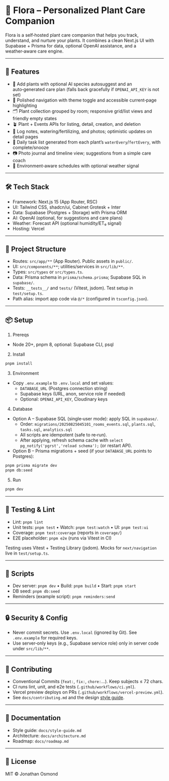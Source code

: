 # 🌿 Flora – Personalized Plant Care Companion

Flora is a self‑hosted plant care companion that helps you track, understand, and nurture your plants. It combines a clean Next.js UI with Supabase + Prisma for data, optional OpenAI assistance, and a weather‑aware care engine.

---

## 🚀 Features

- 🌱 Add plants with optional AI species autosuggest and an auto‑generated care plan (falls back gracefully if `OPENAI_API_KEY` is not set)
- 🧭 Polished navigation with theme toggle and accessible current‑page highlighting
- 🗂️ Plant collection grouped by room; responsive grid/list views and friendly empty states
- 🪴 Plant + Events APIs for listing, detail, creation, and deletion
- 📝 Log notes, watering/fertilizing, and photos; optimistic updates on detail pages
- 📅 Daily task list generated from each plant’s `waterEvery`/`fertEvery`, with complete/snooze
- 📷 Photo journal and timeline view; suggestions from a simple care coach
- 📍 Environment‑aware schedules with optional weather signal

---

## 🛠️ Tech Stack

- Framework: Next.js 15 (App Router, RSC)
- UI: Tailwind CSS, shadcn/ui, Cabinet Grotesk + Inter
- Data: Supabase (Postgres + Storage) with Prisma ORM
- AI: OpenAI (optional, for suggestions and care plans)
- Weather: Forecast API (optional humidity/ET₀ signal)
- Hosting: Vercel

---

## 📁 Project Structure

- Routes: `src/app/**` (App Router). Public assets in `public/`.
- UI: `src/components/**`; utilities/services in `src/lib/**`.
- Types: `src/types` or `src/types.ts`.
- Data: Prisma schema in `prisma/schema.prisma`; Supabase SQL in `supabase/`.
- Tests: `__tests__/` and `tests/` (Vitest, jsdom). Test setup in `test/setup.ts`.
- Path alias: import app code via `@/*` (configured in `tsconfig.json`).

---

## 📦 Setup

1) Prereqs
- Node 20+, pnpm 8, optional: Supabase CLI, psql

2) Install
```bash
pnpm install
```

3) Environment
- Copy `.env.example` to `.env.local` and set values:
  - `DATABASE_URL` (Postgres connection string)
  - Supabase keys (URL, anon, service role if needed)
  - Optional: `OPENAI_API_KEY`, Cloudinary keys

4) Database
- Option A – Supabase SQL (single‑user mode): apply SQL in `supabase/`.
  - Order: `migrations/20250825045101_rooms_events.sql`, `plants.sql`, `tasks.sql`, `analytics.sql`
  - All scripts are idempotent (safe to re‑run).
  - After applying, refresh schema cache with `select pg_notify('pgrst','reload schema');` (or restart API).
- Option B – Prisma migrations + seed (if your `DATABASE_URL` points to Postgres):
```bash
pnpm prisma migrate dev
pnpm db:seed
```

5) Run
```bash
pnpm dev
```

---

## 🧪 Testing & Lint

- Lint: `pnpm lint`
- Unit tests: `pnpm test` • Watch: `pnpm test:watch` • UI: `pnpm test:ui`
- Coverage: `pnpm test:coverage` (reports in `coverage/`)
- E2E placeholder: `pnpm e2e` (runs via Vitest in CI)

Testing uses Vitest + Testing Library (jsdom). Mocks for `next/navigation` live in `test/setup.ts`.

---

## 📜 Scripts

- Dev server: `pnpm dev` • Build: `pnpm build` • Start: `pnpm start`
- DB seed: `pnpm db:seed`
- Reminders (example script): `pnpm reminders:send`

---

## 🔒 Security & Config

- Never commit secrets. Use `.env.local` (ignored by Git). See `.env.example` for required keys.
- Use server‑only keys (e.g., Supabase service role) only in server code under `src/lib/**`.

---

## 🤝 Contributing

- Conventional Commits (`feat:`, `fix:`, `chore:`…). Keep subjects ≤ 72 chars.
- CI runs lint, unit, and e2e tests (`.github/workflows/ci.yml`).
- Vercel preview deploys on PRs (`.github/workflows/vercel-preview.yml`).
- See `docs/contributing.md` and the design [style guide](./docs/style-guide.md).

---

## 📘 Documentation

- Style guide: `docs/style-guide.md`
- Architecture: `docs/architecture.md`
- Roadmap: `docs/roadmap.md`

---

## 📄 License

MIT © Jonathan Osmond
